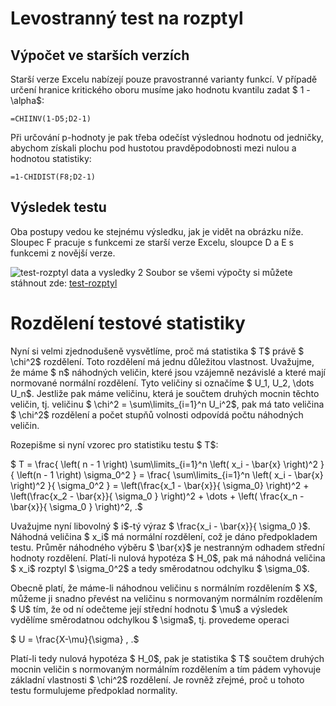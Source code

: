 

Levostranný test na rozptyl
===========================





Výpočet ve starších verzích
---------------------------


Starší verze Excelu nabízejí pouze pravostranné varianty funkcí. V případě určení hranice kritického oboru musíme jako hodnotu kvantilu zadat $ 1 - \alpha$:



```
=CHIINV(1-D5;D2-1)
```

Při určování p-hodnoty je pak třeba odečíst výslednou hodnotu od jedničky, abychom získali plochu pod hustotou pravděpodobnosti mezi nulou a hodnotou statistiky:



```
=1-CHIDIST(F8;D2-1)
```

Výsledek testu
--------------


Oba postupy vedou ke stejnému výsledku, jak je vidět na obrázku níže. Sloupec F pracuje s funkcemi ze starší verze Excelu, sloupce D a E s funkcemi z novější verze.



![test-rozptyl data a vysledky 2](http://statistikajednoduse.cz/wp-content/uploads/2017/12/test-rozptyl-data-a-vysledky-2.png)
Soubor se všemi výpočty si můžete stáhnout zde: [test-rozptyl](http://statistikajednoduse.cz/wp-content/uploads/2017/12/test-rozptyl.xlsx "test-rozptyl")


Rozdělení testové statistiky
============================


Nyní si velmi zjednodušeně vysvětlíme, proč má statistika $ T$ právě $ \chi^2$ rozdělení. Toto rozdělení má jednu důležitou vlastnost. Uvažujme, že máme $ n$ náhodných veličin, které jsou vzájemně nezávislé a které mají normované normální rozdělení. Tyto veličiny si označíme $ U\_1, U\_2,  \dots U\_n$. Jestliže pak máme veličinu, která je součtem druhých mocnin těchto veličin, tj. veličinu $ \chi^2 = \sum\limits\_{i=1}^n U\_i^2$, pak má tato veličina $ \chi^2$ rozdělení a počet stupňů volnosti odpovídá počtu náhodných veličin.


Rozepišme si nyní vzorec pro statistiku testu $ T$:


$ T = \frac{ \left( n - 1 \right) \sum\limits\_{i=1}^n \left( x\_i - \bar{x} \right)^2 }{ \left(n - 1 \right) \sigma\_0^2 } = \frac{ \sum\limits\_{i=1}^n \left( x\_i - \bar{x} \right)^2 }{ \sigma\_0^2 } = \left(\frac{x\_1 - \bar{x}}{ \sigma\_0} \right)^2 + \left(\frac{x\_2 - \bar{x}}{ \sigma\_0 } \right)^2 + \dots + \left( \frac{x\_n - \bar{x}}{ \sigma\_0 } \right)^2\, .$


Uvažujme nyní libovolný $ i$-tý výraz $ \frac{x\_i - \bar{x}}{ \sigma\_0 }$. Náhodná veličina $ x\_i$ má normální rozdělení, což je dáno předpokladem testu. Průměr náhodného výběru $ \bar{x}$ je nestranným odhadem střední hodnoty rozdělení. Platí-li nulová hypotéza $ H\_0$, pak má náhodná veličina $ x\_i$ rozptyl $ \sigma\_0^2$ a tedy směrodatnou odchylku $ \sigma\_0$.


Obecně platí, že máme-li náhodnou veličinu s normálním rozdělením $ X$, můžeme ji snadno převést na veličinu s normovaným normálním rozdělením $ U$ tím, že od ní odečteme její střední hodnotu $ \mu$ a výsledek vydělíme směrodatnou odchylkou $ \sigma$, tj. provedeme operaci


$ U = \frac{X-\mu}{\sigma} \, .$


Platí-li tedy nulová hypotéza $ H\_0$, pak je statistika $ T$ součtem druhých mocnin veličin s normovaným normálním rozdělením a tím pádem vyhovuje základní vlastnosti $ \chi^2$ rozdělení. Je rovněž zřejmé, proč u tohoto testu formulujeme předpoklad normality.



